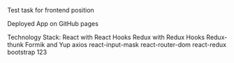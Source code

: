 Test task for frontend position

Deployed App on GitHub pages

Technology Stack:
        React with React Hooks
        Redux with Redux Hooks
        Redux-thunk
        Formik and Yup
        axios
        react-input-mask
        react-router-dom
        react-redux
        bootstrap
        123